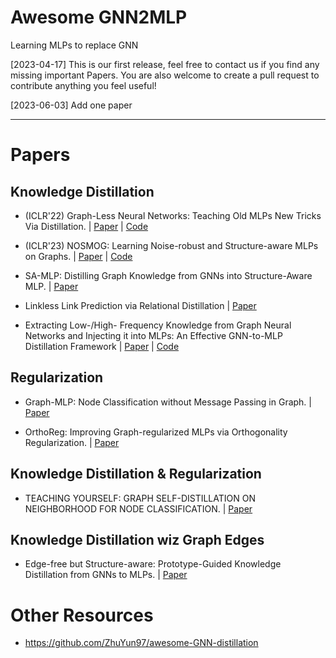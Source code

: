 # Awesome GNN2MLP
Learning MLPs to replace GNN


[2023-04-17] This is our first release, feel free to contact us if you find any missing important Papers. You are also welcome to create a pull request to contribute anything you feel useful!

[2023-06-03] Add one paper

---
# Papers
## Knowledge Distillation

- (ICLR'22) Graph-Less Neural Networks: Teaching Old MLPs New Tricks Via Distillation. | [Paper](https://arxiv.org/abs/2110.08727) | [Code](https://github.com/snap-research/graphless-neural-networks)

- (ICLR'23) NOSMOG: Learning Noise-robust and Structure-aware MLPs on Graphs. | [Paper](https://arxiv.org/pdf/2208.10010v1.pdf) | [Code](https://github.com/meettyj/NOSMOG)

- SA-MLP: Distilling Graph Knowledge from GNNs into Structure-Aware MLP. | [Paper](https://arxiv.org/pdf/2210.09609)

- Linkless Link Prediction via Relational Distillation | [Paper](https://openreview.net/forum?id=He7UIpiEq_O
)

-  Extracting Low-/High- Frequency Knowledge from Graph Neural Networks and Injecting it into MLPs: An Effective GNN-to-MLP Distillation Framework | [Paper](https://arxiv.org/abs/2305.10758) | [Code](https://github.com/LirongWu/FF-G2M)

## Regularization

- Graph-MLP: Node Classification without Message Passing in Graph. | [Paper](https://arxiv.org/pdf/2106.04051v1.pdf)

- OrthoReg: Improving Graph-regularized MLPs via Orthogonality Regularization. | [Paper](https://openreview.net/forum?id=5s2v_0F7MG)

## Knowledge Distillation & Regularization

- TEACHING YOURSELF: GRAPH SELF-DISTILLATION ON NEIGHBORHOOD FOR NODE CLASSIFICATION. | [Paper](https://arxiv.org/pdf/2210.02097v4.pdf)

## Knowledge Distillation wiz Graph Edges

- Edge-free but Structure-aware: Prototype-Guided Knowledge Distillation from GNNs to MLPs. | [Paper](https://arxiv.org/abs/2303.13763)


# Other Resources
- https://github.com/ZhuYun97/awesome-GNN-distillation

